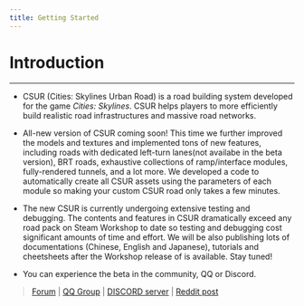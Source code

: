 ```yaml
---
title: Getting Started
---
```


# Introduction
------------------------------

* CSUR (Cities: Skylines Urban Road) is a road building system developed for the game *Cities: Skylines*. CSUR helps players to more efficiently build realistic road infrastructures and massive road networks.

* All-new version of CSUR coming soon! This time we further improved the models and textures and implemented tons of new features, including roads with dedicated left-turn lanes(not availabe in the beta version), BRT roads, exhaustive collections of ramp/interface modules, fully-rendered tunnels, and a lot more. We developed a code to automatically create all CSUR assets using the parameters of each module so making your custom CSUR road only takes a few minutes.

* The new CSUR is currently undergoing extensive testing and debugging. The contents and features in CSUR dramatically exceed any road pack on Steam Workshop to date so testing and debugging cost significant amounts of time and effort. We will be also publishing lots of documentations (Chinese, English and Japanese), tutorials and cheetsheets after the Workshop release of is available. Stay tuned!

* You can experience the beta in the community, QQ or Discord.

> [Forum](https://bbs.csur.fun) | [QQ Group](https://jq.qq.com/?_wv=1027&k=5wOzDNM) | [DISCORD server](https://discord.gg/bdqu5z8) | [Reddit post](https://www.reddit.com/r/CitiesSkylinesModding/comments/d8y4xo/csur_automated_creation_of_road_assets_with/)
